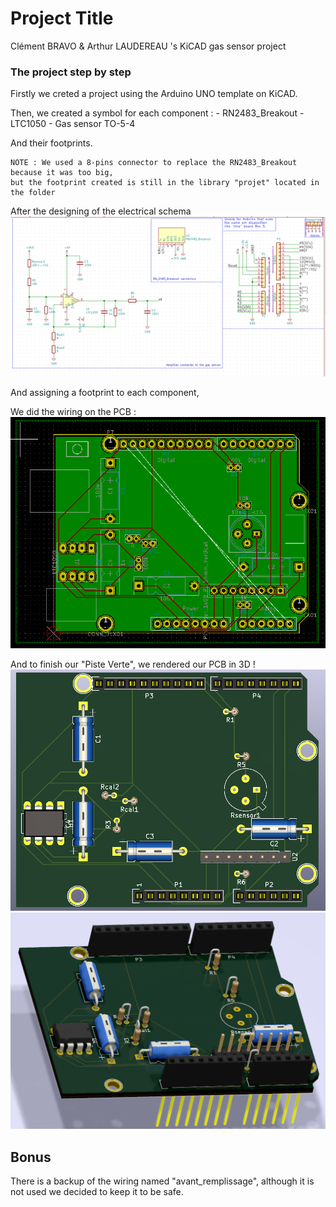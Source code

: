 # Project Title

Clément BRAVO & Arthur LAUDEREAU 's KiCAD gas sensor project

### The project step by step

Firstly we creted a project using the Arduino UNO template on KiCAD.

Then, we created a symbol for each component : 
    - RN2483_Breakout
    - LTC1050
    - Gas sensor TO-5-4

And their footprints.

```
NOTE : We used a 8-pins connector to replace the RN2483_Breakout because it was too big,
but the footprint created is still in the library "projet" located in the folder
```

After the designing of the electrical schema
![ElectricalSchema](https://github.com/ArthurLaudereau/KiCAD-BRAVO-LAUDEREAU/blob/master/pcbschema.PNG)

And assigning a footprint to each component,

We did the wiring on the PCB :
![PCB](https://github.com/ArthurLaudereau/KiCAD-BRAVO-LAUDEREAU/blob/master/pcb.PNG)

And to finish our "Piste Verte", we rendered our PCB in 3D !
![PCB2D](https://github.com/ArthurLaudereau/KiCAD-BRAVO-LAUDEREAU/blob/master/pcb2d.PNG)
![PCB3D](https://github.com/ArthurLaudereau/KiCAD-BRAVO-LAUDEREAU/blob/master/pcb3d.PNG)

## Bonus 

There is a backup of the wiring named "avant_remplissage", although it is not used
we decided to keep it to be safe.
